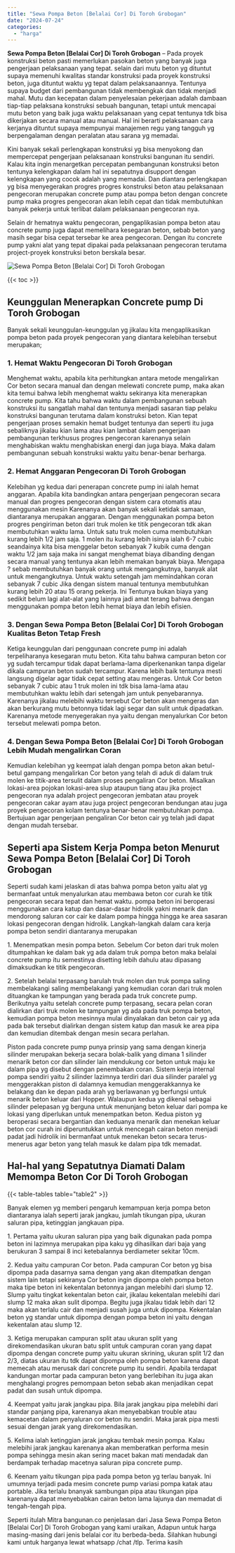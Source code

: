 ```yaml
---
title: "Sewa Pompa Beton [Belalai Cor] Di Toroh Grobogan"
date: "2024-07-24"
categories: 
  - "harga"
---
```


**Sewa Pompa Beton \[Belalai Cor\] Di Toroh Grobogan** – Pada proyek konstruksi beton pasti memerlukan pasokan beton yang banyak juga pengerjaan pelaksanaan yang tepat. selain dari mutu beton yg dituntut supaya memenuhi kwalitas standar konstruksi pada proyek konstruksi beton, juga dituntut waktu yg tepat dalam pelaksanaannya. Tentunya supaya budget dari pembangunan tidak membengkak dan tidak menjadi mahal. Mutu dan kecepatan dalam penyelesaian pekerjaan adalah dambaan tiap-tiap pelaksana konstruksi sebuah bangunan, tetapi untuk mencapai mutu beton yang baik juga waktu pelaksanaan yang cepat tentunya tdk bisa dikerjakan secara manual atau manual. Hal ini berarti pelaksanaan cara kerjanya dituntut supaya mempunyai manajemen regu yang tangguh yg berpengalaman dengan peralatan atau sarana yg memadai.

Kini banyak sekali perlengkapan konstruksi yg bisa menyokong dan mempercepat pengerjaan pelaksanaan konstruksi bangunan itu sendiri. Kalau kita ingin menargetkan percepatan pembangunan konstruksi beton tentunya kelengkapan dalam hal ini sepatutnya disupport dengan kelengkapan yang cocok adalah yang memadai. Dan diantara perlengkapan yg bisa menyegerakan progres progres konstruksi beton atau pelaksanaan pengecoran merupakan concrete pump atau pompa beton dengan concrete pump maka progres pengecoran akan lebih cepat dan tidak membutuhkan banyak pekerja untuk terlibat dalam pelaksanaan pengecoran nya.

Selain dr hematnya waktu pengecoran, pengaplikasian pompa beton atau concrete pump juga dapat memelihara kesegaran beton, sebab beton yang masih segar bisa cepat tersebar ke area pengecoran. Dengan itu concrete pump yakni alat yang tepat dipakai pada pelaksanaan pengecoran terutama project-proyek konstruksi beton berskala besar.

![Sewa Pompa Beton [Belalai Cor] Di Toroh Grobogan](/images/sewa-concrete-pump-10.png)

{{< toc >}}

## Keunggulan Menerapkan Concrete pump Di Toroh Grobogan

Banyak sekali keunggulan-keunggulan yg jikalau kita mengaplikasikan pompa beton pada proyek pengecoran yang diantara kelebihan tersebut merupakan;

### 1\. Hemat Waktu Pengecoran Di Toroh Grobogan

Menghemat waktu, apabila kita perhitungkan antara metode mengalirkan Cor beton secara manual dan dengan melewati concrete pump, maka akan kita temui bahwa lebih menghemat waktu sekiranya kita menerapkan concrete pump. Kita tahu bahwa waktu dalam pembangunan sebuah konstruksi itu sangatlah mahal dan tentunya menjadi sasaran tiap pelaku konstruksi bangunan terutama dalam konstruksi beton. Kian tepat pengerjaan proses semakin hemat budget tentunya dan seperti itu juga sebaliknya jikalau kian lama atau kian lambat dalam pengerjaan pembangunan terkhusus progres pengecoran karenanya selain menghabiskan waktu menghabiskan energi dan juga biaya. Maka dalam pembangunan sebuah konstruksi waktu yaitu benar-benar berharga.

### 2\. Hemat Anggaran Pengecoran Di Toroh Grobogan

Kelebihan yg kedua dari penerapan concrete pump ini ialah hemat anggaran. Apabila kita bandingkan antara pengerjaan pengecoran secara manual dan progres pengecoran dengan sistem cara otomatis atau menggunakan mesin Karenanya akan banyak sekali ketidak samaan, diantaranya merupakan anggaran. Dengan menggunakan pompa beton progres pengiriman beton dari truk molen ke titik pengecoran tdk akan membutuhkan waktu lama. Untuk satu truk molen cuma membutuhkan kurang lebih 1/2 jam saja. 1 molen itu kurang lebih isinya ialah 6-7 cubic seandainya kita bisa menggelar beton sebanyak 7 kubik cuma dengan waktu 1/2 jam saja maka ini sangat menghemat biaya dibanding dengan secara manual yang tentunya akan lebih memakan banyak biaya. Mengapa ? sebab membutuhkan banyak orang untuk mengangkutnya, banyak alat untuk mengangkutnya. Untuk waktu setengah jam memindahkan coran sebanyak 7 cubic Jika dengan sistem manual tentunya membutuhkan kurang lebih 20 atau 15 orang pekerja. Ini Tentunya bukan biaya yang sedikit belum lagi alat-alat yang lainnya jadi amat terang bahwa dengan menggunakan pompa beton lebih hemat biaya dan lebih efisien.

### 3\. Dengan Sewa Pompa Beton \[Belalai Cor\] Di Toroh Grobogan Kualitas Beton Tetap Fresh

Ketiga keunggulan dari penggunaan concrete pump ini adalah terpeliharanya kesegaran mutu beton. Kita tahu bahwa campuran beton cor yg sudah tercampur tidak dapat berlama-lama diperkenankan tanpa digelar dikala campuran beton sudah tercampur. Karena lebih baik tentunya mesti langsung digelar agar tidak cepat setting atau mengeras. Untuk Cor beton sebanyak 7 cubic atau 1 truk molen ini tdk bisa lama-lama atau membutuhkan waktu lebih dari setengah jam untuk penyebarannya. Karenanya jikalau melebihi waktu tersebut Cor beton akan mengeras dan akan berkurang mutu betonnya tidak lagi segar dan sulit untuk dipadatkan. Karenanya metode menyegerakan nya yaitu dengan menyalurkan Cor beton tersebut melewati pompa beton.

### 4\. Dengan Sewa Pompa Beton \[Belalai Cor\] Di Toroh Grobogan Lebih Mudah mengalirkan Coran

Kemudian kelebihan yg keempat ialah dengan pompa beton akan betul-betul gampang mengalirkan Cor beton yang telah di aduk di dalam truk molen ke titik-area tersulit dalam proses pengaliran Cor beton. Misalkan lokasi-area pojokan lokasi-area slup ataupun tiang atau jika project pengecoran nya adalah project pengecoran jembatan atau proyek pengecoran cakar ayam atau juga project pengecoran bendungan atau juga proyek pengecoran kolam tentunya benar-benar membutuhkan pompa. Bertujuan agar pengerjaan pengaliran Cor beton cair yg telah jadi dapat dengan mudah tersebar.

## Seperti apa Sistem Kerja Pompa beton Menurut Sewa Pompa Beton \[Belalai Cor\] Di Toroh Grobogan

Seperti sudah kami jelaskan di atas bahwa pompa beton yaitu alat yg bermanfaat untuk menyalurkan atau membawa beton cor curah ke titik pengecoran secara tepat dan hemat waktu. pompa beton ini beroperasi menggunakan cara katup dan dasar-dasar hidrolik yakni menarik dan mendorong saluran cor cair ke dalam pompa hingga hingga ke area sasaran lokasi pengecoran dengan hidrolik. Langkah-langkah dalam cara kerja pompa beton sendiri diantaranya merupakan

1\. Menempatkan mesin pompa beton. Sebelum Cor beton dari truk molen ditumpahkan ke dalam bak yg ada dalam truk pompa beton maka belalai concrete pump itu semestinya disetting lebih dahulu atau dipasang dimaksudkan ke titik pengecoran.

2\. Setelah belalai terpasang barulah truk molen dan truk pompa saling membelakangi saling membelakangi yang kemudian coran dari truk molen dituangkan ke tampungan yang berada pada truk concrete pump. Berikutnya yaitu setelah concrete pump terpasang, secara pelan coran dialirkan dari truk molen ke tampungan yg ada pada truk pompa beton, kemudian pompa beton mesinnya mulai dinyalakan dan beton cair yg ada pada bak tersebut dialirkan dengan sistem katup dan masuk ke area pipa dan kemudian ditembak dengan mesin secara perlahan.

Piston pada concrete pump punya prinsip yang sama dengan kinerja silinder merupakan bekerja secara bolak-balik yang dimana 1 silinder menarik beton cor dan silinder lain mendukung cor beton untuk maju ke dalam pipa yg disebut dengan penembakan coran. Sistem kerja internal pompa sendiri yaitu 2 silinder lazimnya terdiri dari dua silinder paralel yg menggerakkan piston di dalamnya kemudian menggerakkannya ke belakang dan ke depan pada arah yg berlawanan yg berfungsi untuk menarik beton keluar dari Hopper. Walaupun kedua yg dikenal sebagai silinder pelepasan yg berguna untuk menunjang beton keluar dari pompa ke lokasi yang diperlukan untuk menempatkan beton. Kedua piston yg beroperasi secara bergantian dan keduanya menarik dan menekan keluar beton cor curah ini diperuntukkan untuk mencegah cairan beton menjadi padat jadi hidrolik ini bermanfaat untuk menekan beton secara terus-menerus agar beton yang telah masuk ke dalam pipa tdk memadat.

## Hal-hal yang Sepatutnya Diamati Dalam Memompa Beton Cor Di Toroh Grobogan

{{< table-tables table="table2" >}}

Banyak elemen yg memberi pengaruh kemampuan kerja pompa beton diantaranya ialah seperti jarak jangkau, jumlah tikungan pipa, ukuran saluran pipa, ketinggian jangkauan pipa.

1\. Pertama yaitu ukuran saluran pipa yang baik digunakan pada pompa beton ini lazimnya merupakan pipa kaku yg dihasilkan dari baja yang berukuran 3 sampai 8 inci ketebalannya berdiameter sekitar 10cm.

2\. Kedua yaitu campuran Cor beton. Pada campuran Cor beton yg bisa dipompa pada dasarnya sama dengan yang akan ditempatkan dengan sistem lain tetapi sekiranya Cor beton ingin dipompa oleh pompa beton maka tipe beton ini kekentalan betonnya jangan melebihi dari slump 12. Slump yaitu tingkat kekentalan beton cair, jikalau kekentalan melebihi dari slump 12 maka akan sulit dipompa. Begitu juga jikalau tidak lebih dari 12 maka akan terlalu cair dan menjadi susah juga untuk dipompa. Kekentalan beton yg standar untuk dipompa dengan pompa beton ini yaitu dengan kekentalan atau slump 12.

3\. Ketiga merupakan campuran split atau ukuran split yang direkomendasikan ukuran batu split untuk campuran coran yang dapat dipompa dengan concrete pump yaitu ukuran skrining, ukuran split 1/2 dan 2/3, diatas ukuran itu tdk dapat dipompa oleh pompa beton karena dapat memecah atau merusak dari concrete pump itu sendiri. Apabila terdapat kandungan mortar pada campuran beton yang berlebihan itu juga akan menghalangi progres pemompaan beton sebab akan menjadikan cepat padat dan susah untuk dipompa.

4\. Keempat yaitu jarak jangkau pipa. Bila jarak jangkau pipa melebihi dari standar panjang pipa, karenanya akan menyebabkan trouble atau kemacetan dalam penyaluran cor beton itu sendiri. Maka jarak pipa mesti sesuai dengan jarak yang direkomendasikan.

5\. Kelima ialah ketinggian jarak jangkau tembak mesin pompa. Kalau melebihi jarak jangkau karenanya akan memberatkan performa mesin pompa sehingga mesin akan sering macet bakan mati mendadak dan berdampak terhadap macetnya saluran pipa concrete pump.

6\. Keenam yaitu tikungan pipa pada pompa beton yg terlau banyak. Ini umumnya terjadi pada mesim concrete pump variasi pompa katak atau portable. Jika terlalu bnanyak sambungan pipa atau tikungan pipa karenanya dapat menyebabkan cairan beton lama lajunya dan memadat di tengah-tengah pipa.

Seperti itulah Mitra bangunan.co penjelasan dari Jasa Sewa Pompa Beton \[Belalai Cor\] Di Toroh Grobogan yang kami uraikan, Adapun untuk harga masing-masing dari jenis belalai cor itu berbeda-beda. Silahkan hubungi kami untuk harganya lewat whatsapp /chat /tlp. Terima kasih
